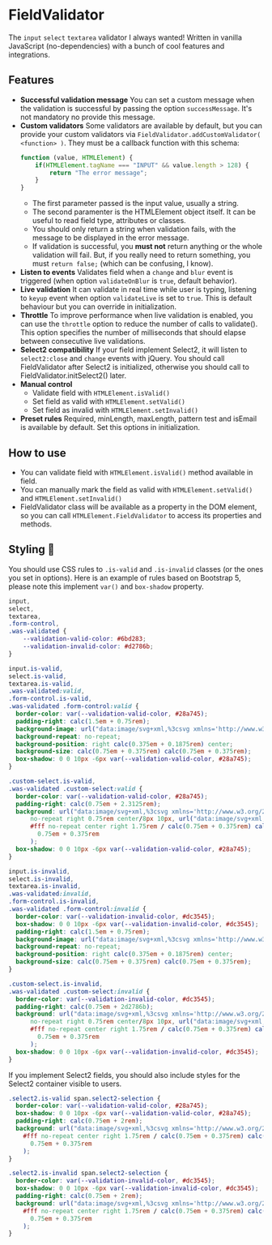 # FieldValidator
The `input` `select` `textarea` validator I always wanted! Written in vanilla JavaScript (no-dependencies) with a bunch of cool features and integrations.
## Features
- **Successful validation message**
You can set a custom message when the validation is successful by passing the option `successMessage`. It's not mandatory no provide this message.
- **Custom validators**
Some validators are available by default, but you can provide your custom validators via `FieldValidator.addCustomValidator( <function> )`. They must be a callback function with this schema:
    ```javascript
    function (value, HTMLElement) {
        if(HTMLElement.tagName === "INPUT" && value.length > 128) {
            return "The error message";
        }
    }
    ``` 
    - The first parameter passed is the input value, usually a string.
    - The second paramenter is the HTMLElement object itself. It can be useful to read field type, attributes or classes.
    - You should only return a string when validation fails, with the message to be displayed in the error message. 
    - If validation is successful, you **must not** return anything or the whole validation will fail. But, if you really need to return something, you must `return false;` (which can be confusing, I know).
- **Listen to events**
Validates field when a `change` and `blur` event is triggered (when option `validateOnBlur` is `true`, default behavior). 
- **Live validation**
It can validate in real time while user is typing, listening to `keyup` event when option `validateLive` is set to `true`. This is default behaviour but you can override in initialization.
- **Throttle**
To improve performance when live validation is enabled, you can use the `throttle` option to reduce the number of calls to validate(). This option specifies the number of milliseconds that should elapse between consecutive live validations.
- **Select2 compatibility**
If your field implement Select2, it will listen to `select2:close` and `change` events with jQuery. You should call FieldValidator after Select2 is initialized, otherwise you should call to FieldValidator.initSelect2() later.
- **Manual control**
    - Validate field with `HTMLElement.isValid()`
    - Set field as valid with `HTMLElement.setValid()`
    - Set field as invalid with `HTMLElement.setInvalid()`
- **Preset rules**
Required, minLength, maxLength, pattern test and isEmail is available by default. Set this options in initialization.
## How to use
- You can validate field with `HTMLElement.isValid()` method available in field.
- You can manually mark the field as valid with `HTMLElement.setValid()` and `HTMLElement.setInvalid()`
- FieldValidator class will be available as a property in the DOM element, so you can call `HTMLElement.FieldValidator` to access its properties and methods.
## Styling 🎨
You should use CSS rules to `.is-valid` and `.is-invalid` classes (or the ones you set in options). Here is an example of rules based on Bootstrap 5, please note this implement `var()` and `box-shadow` property.
```css
input,
select,
textarea,
.form-control,
.was-validated {
    --validation-valid-color: #6bd283;
    --validation-invalid-color: #d2786b;
}

input.is-valid,
select.is-valid,
textarea.is-valid,
.was-validated:valid,
.form-control.is-valid,
.was-validated .form-control:valid {
  border-color: var(--validation-valid-color, #28a745);
  padding-right: calc(1.5em + 0.75rem);
  background-image: url("data:image/svg+xml,%3csvg xmlns='http://www.w3.org/2000/svg' width='8' height='8' viewBox='0 0 8 8'%3e%3cpath fill='%236bd283' d='M2.3 6.73L.6 4.53c-.4-1.04.46-1.4 1.1-.8l1.1 1.4 3.4-3.8c.6-.63 1.6-.27 1.2.7l-4 4.6c-.43.5-.8.4-1.1.1z'/%3e%3c/svg%3e");
  background-repeat: no-repeat;
  background-position: right calc(0.375em + 0.1875rem) center;
  background-size: calc(0.75em + 0.375rem) calc(0.75em + 0.375rem);
  box-shadow: 0 0 10px -6px var(--validation-valid-color, #28a745);
}

.custom-select.is-valid,
.was-validated .custom-select:valid {
  border-color: var(--validation-valid-color, #28a745);
  padding-right: calc(0.75em + 2.3125rem);
  background: url("data:image/svg+xml,%3csvg xmlns='http://www.w3.org/2000/svg' width='4' height='5' viewBox='0 0 4 5'%3e%3cpath fill='%236bd283' d='M2 0L0 2h4zm0 5L0 3h4z'/%3e%3c/svg%3e")
      no-repeat right 0.75rem center/8px 10px, url("data:image/svg+xml,%3csvg xmlns='http://www.w3.org/2000/svg' width='8' height='8' viewBox='0 0 8 8'%3e%3cpath fill='%236bd283' d='M2.3 6.73L.6 4.53c-.4-1.04.46-1.4 1.1-.8l1.1 1.4 3.4-3.8c.6-.63 1.6-.27 1.2.7l-4 4.6c-.43.5-.8.4-1.1.1z'/%3e%3c/svg%3e")
      #fff no-repeat center right 1.75rem / calc(0.75em + 0.375rem) calc(
        0.75em + 0.375rem
      );
  box-shadow: 0 0 10px -6px var(--validation-valid-color, #28a745);
}

input.is-invalid,
select.is-invalid,
textarea.is-invalid,
.was-validated:invalid,
.form-control.is-invalid,
.was-validated .form-control:invalid {
  border-color: var(--validation-invalid-color, #dc3545);
  box-shadow: 0 0 10px -6px var(--validation-invalid-color, #dc3545);
  padding-right: calc(1.5em + 0.75rem);
  background-image: url("data:image/svg+xml,%3csvg xmlns='http://www.w3.org/2000/svg' width='12' height='12' fill='none' stroke='%23d2786b' viewBox='0 0 12 12'%3e%3ccircle cx='6' cy='6' r='4.5'/%3e%3cpath stroke-linejoin='round' d='M5.8 3.6h.4L6 6.5z'/%3e%3ccircle cx='6' cy='8.2' r='.6' fill='%23dc3545' stroke='none'/%3e%3c/svg%3e");
  background-repeat: no-repeat;
  background-position: right calc(0.375em + 0.1875rem) center;
  background-size: calc(0.75em + 0.375rem) calc(0.75em + 0.375rem);
}

.custom-select.is-invalid,
.was-validated .custom-select:invalid {
  border-color: var(--validation-invalid-color, #dc3545);
  padding-right: calc(0.75em + 2d2786b);
  background: url("data:image/svg+xml,%3csvg xmlns='http://www.w3.org/2000/svg' width='4' height='5' viewBox='0 0 4 5'%3e%3cpath fill='%23d2786b' d='M2 0L0 2h4zm0 5L0 3h4z'/%3e%3c/svg%3e")
      no-repeat right 0.75rem center/8px 10px, url("data:image/svg+xml,%3csvg xmlns='http://www.w3.org/2000/svg' width='8' height='8' viewBox='0 0 8 8'%3e%3cpath fill='%236bd283' d='M2.3 6.73L.6 4.53c-.4-1.04.46-1.4 1.1-.8l1.1 1.4 3.4-3.8c.6-.63 1.6-.27 1.2.7l-4 4.6c-.43.5-.8.4-1.1.1z'/%3e%3c/svg%3e")
      #fff no-repeat center right 1.75rem / calc(0.75em + 0.375rem) calc(
        0.75em + 0.375rem
      );
  box-shadow: 0 0 10px -6px var(--validation-invalid-color, #dc3545);
}
```
If you implement Select2 fields, you should also include styles for the Select2 container visible to users.

```css
.select2.is-valid span.select2-selection {
  border-color: var(--validation-valid-color, #28a745);
  box-shadow: 0 0 10px -6px var(--validation-valid-color, #28a745);
  padding-right: calc(0.75em + 2rem);
  background: url("data:image/svg+xml,%3csvg xmlns='http://www.w3.org/2000/svg' width='8' height='8' viewBox='0 0 8 8'%3e%3cpath fill='%236bd283' d='M2.3 6.73L.6 4.53c-.4-1.04.46-1.4 1.1-.8l1.1 1.4 3.4-3.8c.6-.63 1.6-.27 1.2.7l-4 4.6c-.43.5-.8.4-1.1.1z'/%3e%3c/svg%3e")
    #fff no-repeat center right 1.75rem / calc(0.75em + 0.375rem) calc(
      0.75em + 0.375rem
    );
}

.select2.is-invalid span.select2-selection {
  border-color: var(--validation-invalid-color, #dc3545);
  box-shadow: 0 0 10px -6px var(--validation-invalid-color, #dc3545);
  padding-right: calc(0.75em + 2rem);
  background: url("data:image/svg+xml,%3csvg xmlns='http://www.w3.org/2000/svg' width='12' height='12' fill='none' stroke='%23dc3545' viewBox='0 0 12 12'%3e%3ccircle cx='6' cy='6' r='4.5'/%3e%3cpath stroke-linejoin='round' d='M5.8 3.6h.4L6 6.5z'/%3e%3ccircle cx='6' cy='8.2' r='.6' fill='%23dc3545' stroke='none'/%3e%3c/svg%3e")
    #fff no-repeat center right 1.75rem / calc(0.75em + 0.375rem) calc(
      0.75em + 0.375rem
    );
}
```
